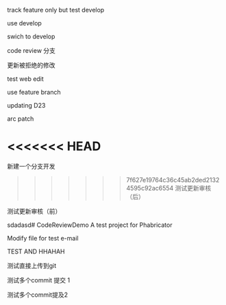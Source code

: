 
track feature only but test develop

use develop

swich to develop

code review 分支

更新被拒绝的修改

test web edit

use feature branch

updating D23

arc patch

<<<<<<< HEAD
=======
新建一个分支开发

>>>>>>> 7f627e19764c36c45ab2ded21324595c92ac6554
测试更新审核（后）

测试更新审核（前）

sdadasd# CodeReviewDemo
A test project for Phabricator

Modify file for test e-mail

TEST AND HHAHAH

测试直接上传到git

测试多个commit 提交 1

测试多个commit提及2

